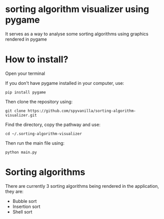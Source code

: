 # sorting algorithm visualizer using pygame

It serves as a way to analyse some sorting algorithms using graphics rendered in pygame

# How to install?

Open your terminal

If you don't have pygame installed in your computer, use:
```
pip install pygame
```
Then clone the repository using:
```
git clone https://github.com/spyvanilla/sorting-algorithm-visualizer.git
```
Find the directory, copy the pathway and use:
```
cd ~/.sorting-algorithm-visualizer
```
Then run the main file using:
```
python main.py
```

# Sorting algorithms

There are currently 3 sorting algorithms being rendered in the application, they are:

- Bubble sort
- Insertion sort
- Shell sort
